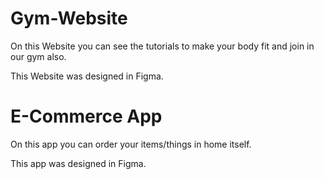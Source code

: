 # Gym-Website

On this Website you can see the tutorials to make your body fit and join in our gym also.

This Website was designed in Figma. 

# E-Commerce App

On this app you can order your items/things in home itself.

This app was designed in Figma.
